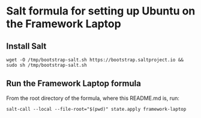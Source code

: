 # Salt formula for setting up Ubuntu on the Framework Laptop

## Install Salt

```
wget -O /tmp/bootstrap-salt.sh https://bootstrap.saltproject.io && sudo sh /tmp/bootstrap-salt.sh
```


## Run the Framework Laptop formula

From the root directory of the formula, where this README.md is, run:
```
salt-call --local --file-root="$(pwd)" state.apply framework-laptop
```
